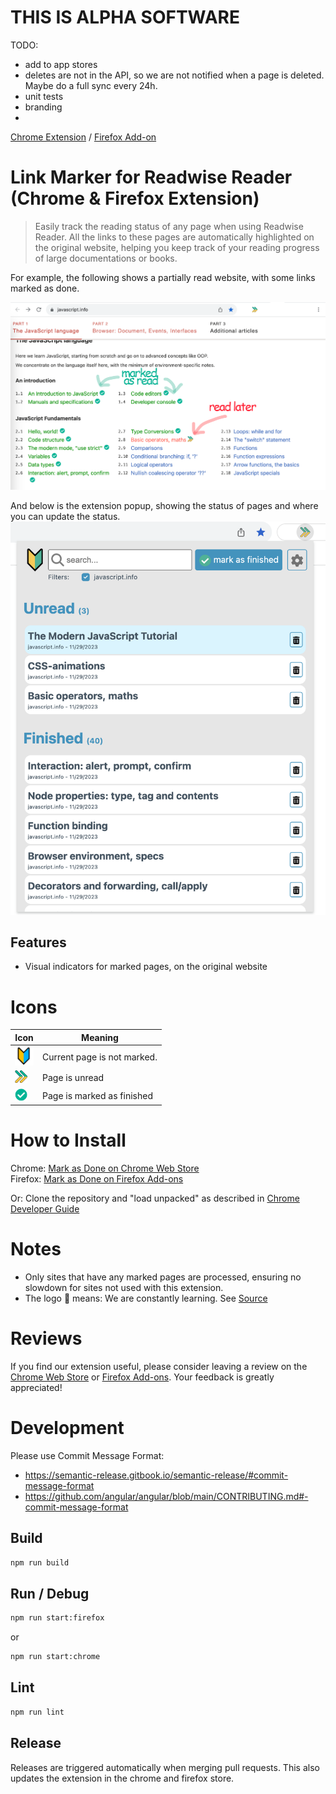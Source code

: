 # THIS IS ALPHA SOFTWARE

TODO: 
- add to app stores
- deletes are not in the API, so we are not notified when a page is deleted. Maybe do a full sync every 24h.
- unit tests
- branding
- 


[Chrome Extension](https://chrome.google.com/webstore/detail/TODO)  /  [Firefox Add-on](https://addons.mozilla.org/en-US/firefox/addon/TODO/)

# Link Marker for Readwise Reader (Chrome & Firefox Extension)

> Easily track the reading status of any page when using Readwise Reader. 
> All the links to these pages are automatically highlighted on the original website, 
> helping you keep track of your reading progress of large documentations or books.


For example, the following shows a partially read website, with some links marked as done. 

 ![](docs/example.png) 

And below is the extension popup, showing the status of pages and where you can update the status.
![](docs/screenshot-popup.png)



## Features

  -  Visual indicators for marked pages, on the original website

# Icons
| Icon | Meaning                     |
| --- |-----------------------------|
| <img src="images/icon-none.png" width=30> | Current page is not marked. |
| <img src="images/icon-todo.png" width=20> | Page is unread              |
| <img src="images/icon-done.png" width=20> | Page is marked as finished  |


# How to Install

Chrome: [Mark as Done on Chrome Web Store](https://chrome.google.com/webstore/detail/TODO/TODO)  
Firefox: [Mark as Done on Firefox Add-ons](https://addons.mozilla.org/en-US/firefox/addon/TODO/)

Or: Clone the repository and "load unpacked" as described in [Chrome Developer Guide](https://developer.chrome.com/docs/extensions/mv3/getstarted/#manifest)

# Notes

* Only sites that have any marked pages are processed, ensuring no slowdown for sites not used with this extension.
* The logo 🔰 means: We are constantly learning. See [Source](https://emojipedia.org/japanese-symbol-for-beginner/)

# Reviews
If you find our extension useful, please consider leaving a review on the 
[Chrome Web Store](https://chrome.google.com/webstore/detail/mark-as-done/TODO) or 
[Firefox Add-ons](https://addons.mozilla.org/en-US/firefox/addon/TODO/). Your feedback is greatly appreciated!


# Development

Please use  Commit Message Format: 
- https://semantic-release.gitbook.io/semantic-release/#commit-message-format  
- https://github.com/angular/angular/blob/main/CONTRIBUTING.md#-commit-message-format  

## Build

```bash
npm run build
```

## Run / Debug

```bash
npm run start:firefox
```

or 

```bash
npm run start:chrome
```

## Lint

```bash
npm run lint
```

## Release

Releases are triggered automatically when merging pull requests. This also updates the extension in the chrome and firefox store. 

